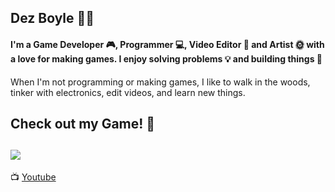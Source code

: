 Dez Boyle 🌳🌿
------

#### I'm a Game Developer 🎮, Programmer 💻, Video Editor 🎥 and Artist 🌞 with a love for making games. I enjoy solving problems 💡 and building things 🔨

When I'm not programming or making games, I like to walk in the woods, tinker with electronics, edit videos, and learn new things.

Check out my Game! 🙌
------
[<img src="https://github.com/DezBoyle/DezBoyle/assets/41555304/b7f3ac2e-b4ae-467c-af9d-46a76342b4d9">](https://store.steampowered.com/app/1507620/ENDO/)
------
📺 [Youtube](https://www.youtube.com/@DezBoyle)
<!--
**DezBoyle/DezBoyle** is a ✨ _special_ ✨ repository because its `README.md` (this file) appears on your GitHub profile.

Here are some ideas to get you started:

- 🔭 I’m currently working on ...
- 🌱 I’m currently learning ...
- 👯 I’m looking to collaborate on ...
- 🤔 I’m looking for help with ...
- 💬 Ask me about ...
- 📫 How to reach me: ...
- 😄 Pronouns: ...
- ⚡ Fun fact: ...
![endoSteamWidget](https://github.com/DezBoyle/DezBoyle/assets/41555304/b7f3ac2e-b4ae-467c-af9d-46a76342b4d9)
--> 
